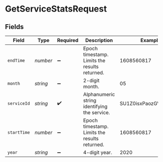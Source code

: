 # GetServiceStatsRequest


## Fields

| Field                                         | Type                                          | Required                                      | Description                                   | Example                                       |
| --------------------------------------------- | --------------------------------------------- | --------------------------------------------- | --------------------------------------------- | --------------------------------------------- |
| `endTime`                                     | *number*                                      | :heavy_minus_sign:                            | Epoch timestamp. Limits the results returned. | 1608560817                                    |
| `month`                                       | *string*                                      | :heavy_minus_sign:                            | 2-digit month.                                | 05                                            |
| `serviceId`                                   | *string*                                      | :heavy_check_mark:                            | Alphanumeric string identifying the service.  | SU1Z0isxPaozGVKXdv0eY                         |
| `startTime`                                   | *number*                                      | :heavy_minus_sign:                            | Epoch timestamp. Limits the results returned. | 1608560817                                    |
| `year`                                        | *string*                                      | :heavy_minus_sign:                            | 4-digit year.                                 | 2020                                          |